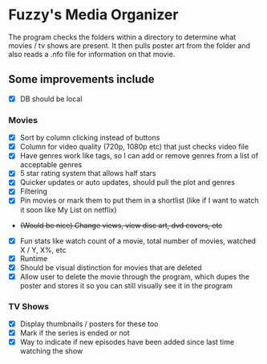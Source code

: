 # Fuzzy's Media Organizer

The program checks the folders within a directory to determine what movies / tv shows are present.
It then pulls poster art from the folder and also reads a .nfo file for information on that movie.

## Some improvements include

- [x] DB should be local

### Movies

- [x] Sort by column clicking instead of buttons
- [x] Column for video quality (720p, 1080p etc) that just checks video file
- [x] Have genres work like tags, so I can add or remove genres from a list of acceptable genres
- [x] 5 star rating system that allows half stars
- [x] Quicker updates or auto updates, should pull the plot and genres
- [x] Filtering
- [x] Pin movies or mark them to put them in a shortlist (like if I want to watch it soon like My List on netflix)
- ~~(Would be nice) Change views, view disc art, dvd covers, etc~~
- [x] Fun stats like watch count of a movie, total number of movies, watched X / Y, X%, etc
- [x] Runtime
- [x] Should be visual distinction for movies that are deleted
- [x] Allow user to delete the movie through the program, which dupes the poster and stores it so you can still visually see it in the program

### TV Shows

- [x] Display thumbnails / posters for these too
- [x] Mark if the series is ended or not
- [x] Way to indicate if new episodes have been added since last time watching the show
